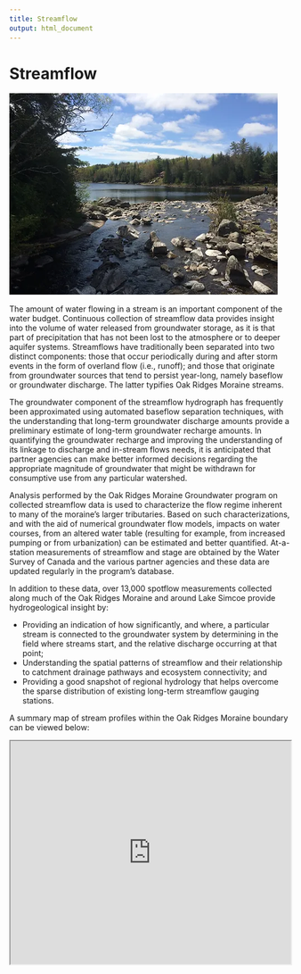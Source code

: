 ```yaml
---
title: Streamflow
output: html_document
---
```


# Streamflow

![](fig/IMG_3634.webp)

The amount of water flowing in a stream is an important component of the water budget. Continuous collection of streamflow data provides insight into the volume of water released from groundwater storage, as it is that part of precipitation that has not been lost to the atmosphere or to deeper aquifer systems. Streamflows have traditionally been separated into two distinct components: those that occur periodically during and after storm events in the form of overland flow (i.e., runoff); and those that originate from groundwater sources that tend to persist year-long, namely baseflow or groundwater discharge. The latter typifies Oak Ridges Moraine streams.

The groundwater component of the streamflow hydrograph has frequently been approximated using automated baseflow separation techniques, with the understanding that long-term groundwater discharge amounts provide a preliminary estimate of long-term groundwater recharge amounts. In quantifying the groundwater recharge and improving the understanding of its linkage to discharge and in-stream flows needs, it is anticipated that partner agencies can make better informed decisions regarding the appropriate magnitude of groundwater that might be withdrawn for consumptive use from any particular watershed.

Analysis performed by the Oak Ridges Moraine Groundwater program on collected streamflow data is used to characterize the flow regime inherent to many of the moraine’s larger tributaries. Based on such characterizations, and with the aid of numerical groundwater flow models, impacts on water courses, from an altered water table (resulting for example, from increased pumping or from urbanization) can be estimated and better quantified. At-a-station measurements of streamflow and stage are obtained by the Water Survey of Canada and the various partner agencies and these data are updated regularly in the program’s database.

In addition to these data, over 13,000 spotflow measurements collected along much of the Oak Ridges Moraine and around Lake Simcoe provide hydrogeological insight by:
* Providing an indication of how significantly, and where, a particular stream is connected to the groundwater system by determining in the field where streams start, and the relative discharge occurring at that point;
* Understanding the spatial patterns of streamflow and their relationship to catchment drainage pathways and ecosystem connectivity; and
* Providing a good snapshot of regional hydrology that helps overcome the sparse distribution of existing long-term streamflow gauging stations.                                      

A summary map of stream profiles within the Oak Ridges Moraine boundary can be viewed below:

<!-- [here](https://maps.oakridgeswater.ca/Html5Viewer/index.html?viewer=ORMGPP&run=StreamflowProfiles#). -->

<iframe src="https://maps.oakridgeswater.ca/Html5Viewer/index.html?viewer=ORMGPP&run=StreamflowProfiles#" width="100%" height="400" scrolling="no" allowfullscreen></iframe>
